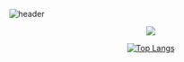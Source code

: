 ![header](https://capsule-render.vercel.app/api?type=cylinder&color=FFFFFF&height=100&section=header&text=d&fontColor=000000&fontSize=50&animation=fadeIn)

<div align="center">
<a href="https://velog.io/@yoonseo232" target="_blank"><img src="https://img.shields.io/badge/velog-20C997?style=flat-square&logo=velog&logoColor=white">
  
[![Top Langs](https://github-readme-stats.vercel.app/api/top-langs/?username=yoonseo232&layout=compact)](https://github.com/yoonseo232/github-readme-stats)
